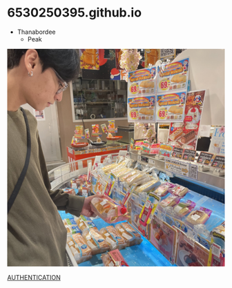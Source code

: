 # 6530250395.github.io

- Thanabordee
  - Peak

![alt text](IMG_0364.jpeg)

[AUTHENTICATION](authentication)
